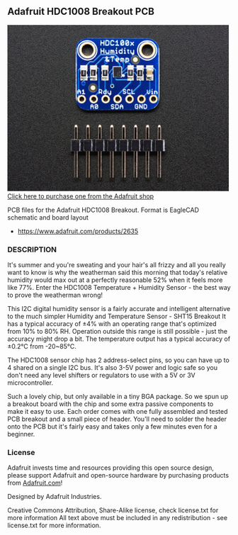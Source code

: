 ## Adafruit HDC1008 Breakout PCB

<a href="http://www.adafruit.com/products/2635"><img src="assets/image.jpg?raw=true" width="500px"><br/>
Click here to purchase one from the Adafruit shop</a>

PCB files for the Adafruit HDC1008 Breakout. Format is EagleCAD schematic and board layout
* https://www.adafruit.com/products/2635

### DESCRIPTION
It's summer and you're sweating and your hair's all frizzy and all you really want to know is why the weatherman said this morning that today's relative humidity would max out at a perfectly reasonable 52% when it feels more like 77%. Enter the HDC1008 Temperature + Humidity Sensor - the best way to prove the weatherman wrong!

This I2C digital humidity sensor is a fairly accurate and intelligent alternative to the much simpler Humidity and Temperature Sensor - SHT15 Breakout It has a typical accuracy of ±4% with an operating range that's optimized from 10% to 80% RH. Operation outside this range is still possible - just the accuracy might drop a bit. The temperature output has a typical accuracy of ±0.2°C from -20~85°C.

The HDC1008 sensor chip has 2 address-select pins, so you can have up to 4 shared on a single I2C bus. It's also 3-5V power and logic safe so you don't need any level shifters or regulators to use with a 5V or 3V microcontroller.

Such a lovely chip, but only available in a tiny BGA package. So we spun up a breakout board with the chip and some extra passive components to make it easy to use. Each order comes with one fully assembled and tested PCB breakout and a small piece of header. You'll need to solder the header onto the PCB but it's fairly easy and takes only a few minutes even for a beginner.

### License

Adafruit invests time and resources providing this open source design, please support Adafruit and open-source hardware by purchasing products from [Adafruit.com](https://www.adafruit.com)!

Designed by Adafruit Industries. 

Creative Commons Attribution, Share-Alike license, check license.txt for more information All text above must be included in any redistribution - see license.txt for more information.
